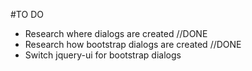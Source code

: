 #TO DO
* Research where dialogs are created //DONE
* Research how bootstrap dialogs are created //DONE
* Switch jquery-ui for bootstrap dialogs